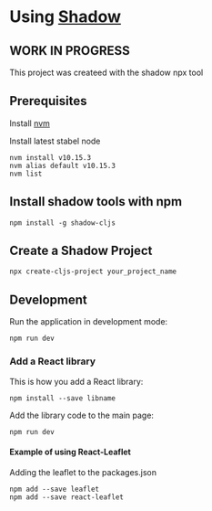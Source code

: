 # Using [Shadow](http://shadow-cljs.org/)

## WORK IN PROGRESS

This project was createed with the shadow npx tool

## Prerequisites

Install [nvm](https://gist.github.com/d2s/372b5943bce17b964a79)

Install latest stabel node 

```shell 
nvm install v10.15.3
nvm alias default v10.15.3
nvm list
```

## Install shadow tools with npm

```shell
npm install -g shadow-cljs
```

## Create a Shadow Project

```shell
npx create-cljs-project your_project_name
```

## Development

Run the application in development mode:

```shell
npm run dev
```

### Add a React library

This is how you add a React library:

```shell
npm install --save libname
```

Add the library code to the main page:

```shell
npm run dev
```

#### Example of using React-Leaflet

Adding the leaflet to the packages.json

```shell
npm add --save leaflet
npm add --save react-leaflet
```
